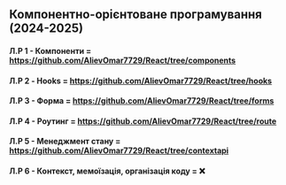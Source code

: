 ## Компонентно-орієнтоване програмування (2024-2025)

#### Л.Р 1 - Компоненти = https://github.com/AlievOmar7729/React/tree/components
#### Л.Р 2 - Hooks = https://github.com/AlievOmar7729/React/tree/hooks
#### Л.Р 3 - Форма = https://github.com/AlievOmar7729/React/tree/forms
#### Л.Р 4 - Роутинг = https://github.com/AlievOmar7729/React/tree/route
#### Л.Р 5 - Менеджмент стану = https://github.com/AlievOmar7729/React/tree/contextapi
#### Л.Р 6 - Контекст, мемоїзація, організація коду = ❌